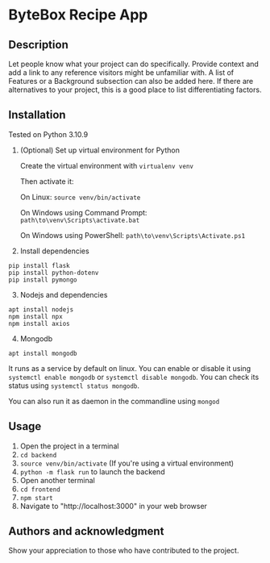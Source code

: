 # ByteBox Recipe App

## Description
Let people know what your project can do specifically. Provide context and add a link to any reference visitors might be unfamiliar with. A list of Features or a Background subsection can also be added here. If there are alternatives to your project, this is a good place to list differentiating factors.

## Installation

Tested on Python 3.10.9

1. (Optional) Set up virtual environment for Python

    Create the virtual environment with `virtualenv venv`

    Then activate it:

    On Linux: `source venv/bin/activate`

    On Windows using Command Prompt: `path\to\venv\Scripts\activate.bat`

    On Windows using PowerShell: `path\to\venv\Scripts\Activate.ps1`

2. Install dependencies
 
```
pip install flask
pip install python-dotenv
pip install pymongo
```
3. Nodejs and dependencies

```
apt install nodejs
npm install npx
npm install axios
```
4. Mongodb

```
apt install mongodb
```
It runs as a service by default on linux. You can enable or disable it using `systemctl enable mongodb` or `systemctl disable mongodb`. You can check its status using `systemctl status mongodb`.

You can also run it as daemon in the commandline using `mongod`


## Usage
1. Open the project in a terminal
1. `cd backend`
2. `source venv/bin/activate` (If you're using a virtual environment)
3. `python -m flask run` to launch the backend
4. Open another terminal
5. `cd frontend`
6. `npm start`
7. Navigate to "http://localhost:3000" in your web browser

## Authors and acknowledgment
Show your appreciation to those who have contributed to the project.
